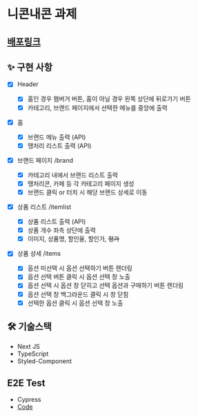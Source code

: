 # 니콘내콘 과제

## [배포링크](https://ncnc.vercel.app/)

## ✨ 구현 사항

- [x] Header

  - [x] 홈인 경우 햄버거 버튼, 홈이 아닐 경우 왼쪽 상단에 뒤로가기 버튼
  - [x] 카테고리, 브랜드 페이지에서 선택한 메뉴를 중앙에 출력

- [x] 홈

  - [x] 브랜드 메뉴 출력 (API)
  - [x] 땡처리 리스트 출력 (API)

- [x] 브랜드 페이지 /brand

  - [x] 카테고리 내에서 브랜드 리스트 출력
  - [x] 땡처리콘, 카페 등 각 카테고리 페이지 생성
  - [x] 브랜드 클릭 or 터치 시 해당 브랜드 상세로 이동

- [x] 상품 리스트 /itemlist

  - [x] 상품 리스트 출력 (API)
  - [x] 상품 개수 좌측 상단에 출력
  - [x] 이미지, 상품명, 할인율, 할인가, ~~정가~~

- [x] 상품 상세 /items

  - [x] 옵션 미선택 시 옵션 선택하기 버튼 렌더링
  - [x] 옵션 선택 버튼 클릭 시 옵션 선택 창 노출
  - [x] 옵션 선택 시 옵션 창 닫히고 선택 옵션과 구매하기 버튼 렌더링
  - [x] 옵션 선택 창 백그라운드 클릭 시 창 닫힘
  - [x] 선택한 옵션 클릭 시 옵션 선택 창 노출

## 🛠 기술스택

- Next JS
- TypeScript
- Styled-Component

## E2E Test

- Cypress
- [Code](https://github.com/hyjoong/ncnc/blob/master/cypress/integration/app_spec.js)
